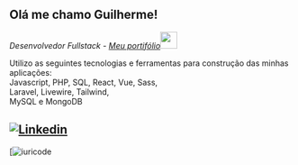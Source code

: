 <h2> Olá me chamo Guilherme!</h2>
<p><em>Desenvolvedor Fullstack - <a href="https://wilkerguilherme.netlify.app/">Meu portifólio</a><img src="https://media.giphy.com/media/WUlplcMpOCEmTGBtBW/giphy.gif" width="30">
</br> <!--Developer Consultant at <a href="https://www.thoughtworks.com">ThoughtWorks</a>--> 
</em></p>

<p>Utilizo as seguintes tecnologias e ferramentas para construção das minhas aplicações: <br /> Javascript, PHP, SQL, React, Vue, Sass, <br/>Laravel, Livewire, Tailwind, <br/> MySQL e MongoDB</p>

[![Linkedin](https://img.shields.io/badge/LinkedIn-0077B5?style=for-the-badge&logo=linkedin&logoColor=white)](https://www.linkedin.com/in/guilherme-wilker-3a8294189/)
---
[![iuricode](https://github-readme-stats.vercel.app/api/top-langs/?username=GuilhermeWilker&hide=html&layout=compact&langs_count=16&theme=Gruvbox&include_all_commits)

